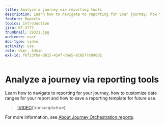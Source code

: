```yaml
---
title: Analyze a journey via reporting tools
description: Learn how to navigate to reporting for your journey, how to customize date ranges for your report and how to save a reporting template for future use.
feature: Reports
topics: Introduction
jira: KT-2777
thumbnail: 29321.jpg
audience: user
doc-type: video
activity: use
role: User, Admin
exl-id: f6f13fba-d815-424f-86e5-918577609882
---
```

# Analyze a journey via reporting tools

Learn how to navigate to reporting for your journey, how to customize date ranges for your report and how to save a reporting template for future use.

>[!VIDEO](https://video.tv.adobe.com/v/29321?learn=on){transcript=true}

For more information, see [About Journey Orchestration reports](https://experienceleague.adobe.com/docs/journeys/using/journey-reports/about-journey-reports.html?lang=en).
